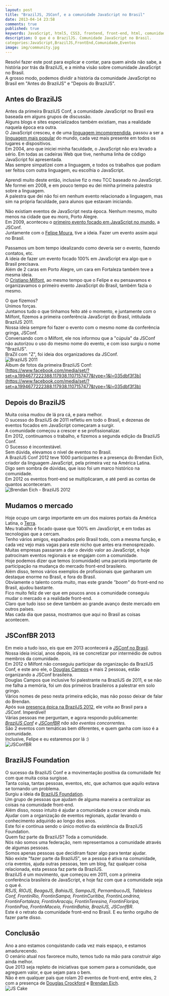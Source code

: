 ```yaml
---
layout: post
title: "BrazilJS, JSConf, e a comunidade JavaScript no Brasil"
date: 2013-04-14 23:58
comments: true
published: true
keywords: JavaScript, html5, CSS3, frontend, front-end, html, comunidade
description: O que é o BrazilJS. Comunidade JavaScript no Brasil.
categories:JavaScript,BrazilJS,FrontEnd,Comunidade,Eventos
image: img/community.jpg
---
```

Resolvi fazer este post para explicar e contar, para quem ainda não sabe, a história por trás da BrazilJS, e a minha visão sobre comunidade JavaScript no Brasil.  
A grosso modo, podemos dividir a história da comunidade JavaScript no Brasil em "Antes do BrazilJS" e "Depois do BrazilJS".  

## Antes do BrazilJS
Antes da primeira BrazilJS Conf, a comunidade JavaScript no Brasil era baseada em alguns grupos de discussão.  
Alguns blogs e sites especializados também existiam, mas a realidade naquela época era outra.  
O JavaScript cresceu, e de uma [linguagem imcompreendida](http://www.crockford.com/javascript/javascript.html), passou a ser a [linguagem mais popular](https://github.com/languages/JavaScript) do mundo, cada vez mais presente em todos os lugares e dispositivos.  
Em 2004, ano que iniciei minha faculdade, o JavaScript não era levado a sério. Em todas as cadeiras Web que tive, nenhuma linha de código JavaScript foi apresentada.  
Mas sempre simpatizei com a linguagem, e todos os trabalhos que podiam ser feitos com outra linguagem, eu escolhia o JavaScript.  

Aprendi muito deste então, inclusive fiz o meu TCC baseado no JavaScript.  
Me formei em 2008, e em pouco tempo eu dei minha primeira palestra sobre a linguagem.  
A palestra que dei não foi em nenhum evento relacionado a linguagem, mas sim na própria faculdade, para alunos que estavam iniciando.  

Não existiam eventos de JavaScript nesta época. Nenhum mesmo, muito menos na cidade que eu moro, Porto Alegre.  
Em 2009, aconteceu o [primeiro evento focado em JavaScript no mundo](http://2009.jsconf.us/), a JSConf.  
Juntamente com o [Felipe Moura](http://twitter.com/felipenmoura), tive a ideia. Fazer um evento assim aqui no Brasil.  

Passamos um bom tempo idealizando como deveria ser o evento, fazendo contatos, etc.  
A ideia de fazer um evento focado 100% em JavaScript era algo que o Brasil precisava.  
Além de 2 caras em Porto Alegre, um cara em Fortaleza também teve a mesma ideia.  
O [Cristiano Milfont](https://twitter.com/cmilfont), ao mesmo tempo que o Felipe e eu pensavamos e organizavamos o primeiro evento JavaScript do Brasil, também fazia o mesmo.  

O que fizemos?  
Unimos forças.  
Juntamos tudo o que tínhamos feito até o momento, e juntamente com o Milfont, fizemos a primeira conferência JavaScript do Brasil, intitulada BrazilJS 2011.  
Nossa ideia sempre foi fazer o evento com o mesmo nome da conferência gringa, JSConf.  
Conversando com o Milfont, ele nos informou que a "cúpula" da JSConf não autorizou o uso do mesmo nome do evento, e com isso surgiu o nome "BrazilJS".  
BraZil com "Z", foi ideia dos organizadores da JSConf.  
![BrazilJS 2011](/img/braziljs-2011.jpg)  
Álbum de fotos da primeira BrazilJS Conf:  
[https://www.facebook.com/media/set/?set=a.1994677222388.117938.1107157477&type=1&l=035dbf3f3b](https://www.facebook.com/media/set/?set=a.1994677222388.117938.1107157477&type=1&l=035dbf3f3b)  

## Depois do BrazilJS  
Muita coisa mudou de lá pra cá, e para melhor.  
O sucesso do BrazilJS de 2011 refletiu em todo o Brasil, e dezenas de eventos focados em JavaScript começaram a surgir.  
A comunidade começou a crescer e se profissionalizar.  
Em 2012, continuamos o trabalho, e fizemos a segunda edição da BrazilJS Conf.  
O Sucesso é incontestável.  
Sem dúvida, elevamos o nível de eventos no Brasil.  
A BrazilJS Conf 2012 teve 1000 participantes e a presença do Brendan Eich, criador da linguagem JavaScript, pela primeira vez na América Latina.  
Digo sem sombra de dúvidas, que isso foi um marco histórico na comunidade.  
Em 2012 os eventos front-end se multiplicaram, e até perdi as contas de quantos aconteceram.  
![Brendan Eich - BrazilJS 2012](/img/brendan-braziljs-2012.jpg)  

## Mudamos o mercado
Hoje ocupo um cargo importante em um dos maiores portais da América Latina, o [Terra](http://terra.com.br).  
Meu trabalho é focado quase que 100% em JavaScript, e em todas as tecnologias que a cercam.  
Tenho vários amigos, espalhados pelo Brasil todo, com a mesma função, e cada vez vejo mais vagas para este nicho que antes era menosprezado.  
Muitas empresas passaram a dar o devido valor ao JavaScript, e hoje patrocinam eventos regionais e se engajam com a comunidade.  
Hoje podemos dizer que temos (comunidade) uma parcela importante de participação na mudança do mercado front-end brasileiro.  
Além disso, temos vários exemplos de profissionais que ganharam um destaque enorme no Brasil, e fora do Brasil.  
Obviamente o talento conta muito, mas este grande _"boom"_ do front-end no Brasil, ajudou bastante.  
Fico muito feliz de ver que em poucos anos a comunidade conseguiu mudar o mercado e a realidade front-end.  
Claro que tudo isso se deve também ao grande avanço deste mercado em outros países.  
Mas cada dia que passa, mostramos que aqui no Brasil as coisas acontecem.  

## JSConfBR 2013  
Em meio a tudo isso, eis que em 2013 acontecerá a [JSConf no Brasil](http://2013.jsconfbr.org/).  
Nossa ideia inicial, anos depois, irá se concretizar por intermédio de outros membros da comunidade.  
Em 2012 o Milfont não conseguiu participar da organização da BrazilJS Conf, e este ano ele, o [Douglas Campos](http://twitter.com/qmx) e mais 2 pessoas, estão organizando a JSConf brasileira.  
Douglas Campos que inclusive foi palestrante na BrazilJS de 2011, e se não me falha a memória, foi um dos primeiros brasileiros a palestrar em solo gringo.  
Vários nomes de peso nesta primeira edição, mas não posso deixar de falar do Brendan.  
Após sua [presença épica na BrazilJS 2012](https://www.youtube.com/watch?v=DASvUIAfoRU), ele volta ao Brasil para a JSConf. Imperdível!  
Várias pessoas me perguntam, e agora respondo publicamente:  
_[BrazilJS Conf](http://braziljs.com.br/) e [JSConfBR](http://2013.jsconfbr.org/) não são eventos concorrentes._  
São 2 eventos com temáticas bem diferentes, e quem ganha com isso é a comunidade.  
Inclusive, Felipe e eu estaremos por lá :)  
![JSConfBR](/img/js-conf.jpg)  

## BrazilJS Foundation
O sucesso da BrazilJS Conf e a movimentação positiva da comunidade fez com que muita coisa surgisse.  
Tanta coisa, tantas pessoas, eventos, etc, que achamos que aquilo estava se tornando um problema.  
Surgiu a ideia da [BrazilJS Foundation](http://braziljs.org/).  
Um grupo de pessoas que ajudam de alguma maneira a centralizar as coisas na comunidade front-end.  
Além disso, nosso intuito é ajudar a comunidade a crescer ainda mais.  
Ajudar com a organização de eventos regionais, ajudar levando o conhecimento adquirido ao longo dos anos.  
Este foi e continua sendo o único motivo da existência da BrazilJS Foundation.  
Quem faz parte da BrazilJS? Toda a comunidade.  
Nós não somos uma federação, nem representamos a comunidade através de algumas pessoas.  
Somos apenas pessoas que decidiram fazer algo para tentar ajudar.  
Não existe "fazer parte da BrazilJS", se a pessoa é ativa na comunidade, cria eventos, ajuda outras pessoas, tem um blog, faz qualquer coisa relacionada, esta pessoa faz parte da BrazilJS.  
BrazilJS é um movimento, que começou em 2011, com a primeira conferência brasileira de JavaScript, e hoje faz com que a comunidade seja o que é.  
_RSJS, RIOJS, BeagaJS, BahiaJS, SampaJS, PernambucoJS, Tableless Conf, FrontinRio, FrontinSampa, FrontinCuritiba, FrontinLondrina, FrontinFortaleza, FrontinAracaju, FrontinTeresina, FrontinFloripa, FrontinPoa, FrontinMaceio, FrontinBahia, BrazilJS, JSConfBR_.  
Este é o retrato da comunidade front-end no Brasil. E eu tenho orgulho de fazer parte disso.  

## Conclusão
Ano a ano estamos conquistando cada vez mais espaço, e estamos amadurecendo.  
O cenário atual nos favorece muito, temos tudo na mão para construir algo ainda melhor.  
Que 2013 seja repleto de iniciativas que somem para a comunidade, que agreguem valor, e que sejam para o bem.  
Não é em qualquer país que rolam 20 eventos de front-end, entre eles, 2 com a presença de [Douglas Crockford](http://crockford.com/) e [Brendan Eich](https://brendaneich.com/).  
![JS Cake](/img/js-cake.jpg)  





